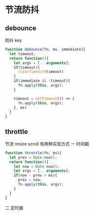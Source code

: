 # 节流防抖

## debounce
防抖 key
``` javascript
function debounce(fn, ms, immediate){
  let timeout;
  return function(){
    let args = [...arguments];
    if(timeout){
      clearTimeout(timeout)
    }
    if(immediate && !timeout){
      fn.apply(this, args);
    }

    timeout = setTimeout(() => {
      fn.apply(this, args);
    }, ms)
  }
}
```

## throttle
节流 resize scroll
有两种实现方式
一 时间戳
``` javascript
function throttle(fn, ms){
  let prev = Date.now();
  return function(){
    let now = Date.now();
    let args = [...arguments];
    if(now - prev > ms){
      prev = now;
      fn.apply(this, args);
    }
  }
}
```
二 定时器
``` javascript
```